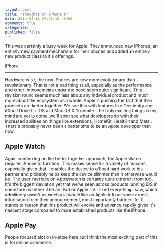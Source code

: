 ```yaml
---
layout: post
title: "Thoughts on iPhone 6"
date: 2014-09-12 07:40:12 -0400
comments: true
categories:
published: false
---
```


This was certainly a busy week for Apple. They announced new iPhones, an entirely new payment mechanism for their phones and added an entirely new product class to it's offerings.

iPhone
______

Hardware wise, the new iPhones are now more evolutionary than revolutionary. That is not a bad thing at all, especially as the performance and other improvements under the hood seem quite significant. This revision round seems much less about any individual product and much more about the ecosystem as a whole. Apple is pushing the fact that their products are better together. We see this with features like Continuity and iCloud Drive for iOS and Mac OS X Yosemite. The truly exciting things in my mind are yet to come, we'll soon see what developers do with their increased abilities on things like extensions, HomeKit, HealtKit and Metal. There's probably never been a better time to be an Apple developer than now.

Apple Watch
-----------
Again continuting on the better together approach, the Apple Watch requires iPhone to function. This makes sense for a variety of reasons, especially given that it enables the device to offload hard work to his partner and probably helps keep the device slimmer than it otherwise would be. The user interface on AppleWatch is certainly quite different from iOS. It's the biggest deviation yet that we've seen across products running iOS in some form whether it be an iPad or Apple TV. I liked everything I saw, which admittedly wasn't as much as I would like as Apple left out some crucial information from their announcement, most importantly battery life. It stands to reason that this product will evolve and advance rapidly given it's nascent stage compared to more established products like the iPhone.

Apple Pay
---------
People focused alot on in-store here but I think the most exciting part of this is for online commerce.

